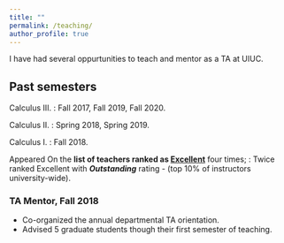 ```yaml
---
title: ""
permalink: /teaching/
author_profile: true
---
```

I have had several oppurtunities to teach and mentor as a TA at UIUC.

## Past semesters

Calculus III.
: Fall 2017, Fall 2019, Fall 2020.

Calculus II.
: Spring 2018, Spring 2019.

Calculus I.
: Fall 2018.    


Appeared On the <b>list of teachers ranked as <a href="https://citl.illinois.edu/citl-101/measurement-evaluation/teaching-evaluation/teaching-evaluations-(ices)/teachers-ranked-as-excellent" target="_blank"> Excellent</a></b> four times; 
: Twice ranked Excellent with <b>_Outstanding_</b> rating - (top 10% of instructors university-wide).

### TA Mentor, Fall 2018
* Co-organized the annual departmental TA orientation.
* Advised 5 graduate students though their first semester of teaching.
